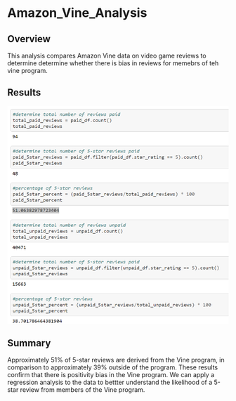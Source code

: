 # Amazon_Vine_Analysis

## Overview

This analysis compares Amazon Vine data on video game reviews to determine determine whether there is bias in reviews for memebrs of teh vine program.

## Results

![Vine_Analysis_df.PNG](https://github.com/degitaccount/Amazon_Vine_Analysis/blob/main/Vine_Analysis_df.PNG)

## Summary

Approximately 51% of 5-star reviews are derived from the Vine program, in comparison to approximately 39% outside of the program.  These results confirm that there is positivity bias in the Vine program.  We can apply a regression analysis to the data to bettter understand the likelihood of a 5-star review from members of the Vine program.
